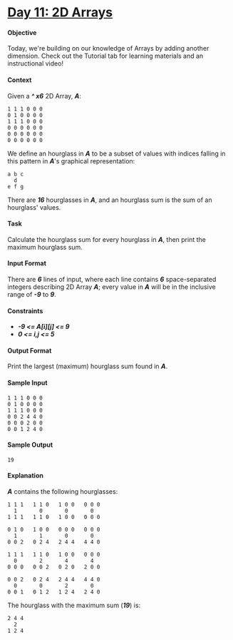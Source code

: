 # [Day 11: 2D Arrays](https://www.hackerrank.com/challenges/30-2d-arrays)

#### Objective
Today, we're building on our knowledge of Arrays by adding another dimension. Check out the Tutorial tab for learning materials and an instructional video!

#### Context
Given a __*^ x6*__ 2D Array, __*A*__:
```
1 1 1 0 0 0
0 1 0 0 0 0
1 1 1 0 0 0
0 0 0 0 0 0
0 0 0 0 0 0
0 0 0 0 0 0
```
We define an hourglass in __*A*__ to be a subset of values with indices falling in this pattern in __*A*__'s graphical representation:
```
a b c
  d
e f g
```
There are __*16*__ hourglasses in __*A*__, and an hourglass sum is the sum of an hourglass' values.

#### Task
Calculate the hourglass sum for every hourglass in __*A*__, then print the maximum hourglass sum.

#### Input Format
There are __*6*__ lines of input, where each line contains __*6*__ space-separated integers describing 2D Array __*A*__; every value in __*A*__ will be in the inclusive range of __*-9*__ to __*9*__.

#### Constraints
* __*-9 <= A[i][j] <= 9*__
* __*0 <= i,j <= 5*__

#### Output Format
Print the largest (maximum) hourglass sum found in __*A*__.

#### Sample Input
```
1 1 1 0 0 0
0 1 0 0 0 0
1 1 1 0 0 0
0 0 2 4 4 0
0 0 0 2 0 0
0 0 1 2 4 0
```

#### Sample Output
```
19
```

#### Explanation
__*A*__ contains the following hourglasses:
```
1 1 1   1 1 0   1 0 0   0 0 0
  1       0       0       0
1 1 1   1 1 0   1 0 0   0 0 0

0 1 0   1 0 0   0 0 0   0 0 0
  1       1       0       0
0 0 2   0 2 4   2 4 4   4 4 0

1 1 1   1 1 0   1 0 0   0 0 0
  0       2       4       4
0 0 0   0 0 2   0 2 0   2 0 0

0 0 2   0 2 4   2 4 4   4 4 0
  0       0       2       0
0 0 1   0 1 2   1 2 4   2 4 0
```

The hourglass with the maximum sum (__*19*__) is:
```
2 4 4
  2
1 2 4
```
